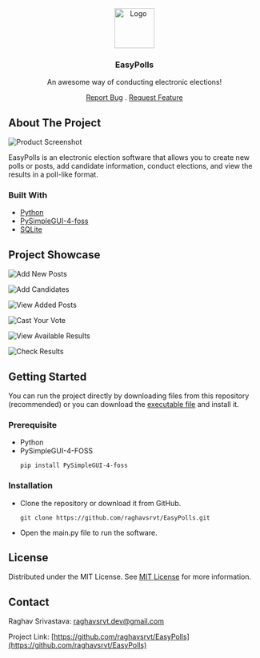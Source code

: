 <div align="center">
<a href="https://github.com/ShaanCoding/ReadME-Generator">
<img src="https://github.com/raghavsrvt/EasyPolls/assets/117651088/7c00a2bb-3e56-46e6-b66c-1c50f9141f79" alt="Logo" width="80" height="80">
</a>
<h3 align="center">EasyPolls</h3>
<p align="center">
An awesome way of conducting electronic elections!
<br/>
  
<a href="https://github.com/raghavsrvt/EasyPolls/issues/new?labels=bug&template=bug-report---.md">Report Bug</a> . 
<a href="https://github.com/raghavsrvt/EasyPolls/issues/new?labels=enhancement&template=feature-request---.md">Request Feature</a>
</p>
</div>

 ## About The Project

![Product Screenshot](https://github.com/raghavsrvt/EasyPolls/assets/117651088/0ffc82b4-d3fc-4be3-8c06-edee7209f62c)


EasyPolls is an electronic election software that allows you to create new polls or posts, add candidate information, conduct elections, and view the results in a poll-like format.

 ### Built With
- [Python](https://www.python.org/)
- [PySimpleGUI-4-foss](https://github.com/andor-pierdelacabeza/PySimpleGUI-4-foss)
- [SQLite](https://sqlite.org/)

## Project Showcase
![Add New Posts](https://github.com/raghavsrvt/EasyPolls/assets/117651088/f6a9e58d-a4f1-42ff-941f-ea850338954a)

![Add Candidates](https://github.com/raghavsrvt/EasyPolls/assets/117651088/ff74cee2-53a4-4c88-8c48-521584d29be5)

![View Added Posts](https://github.com/raghavsrvt/EasyPolls/assets/117651088/f4b717c5-1740-42f0-9df9-f3bf81d0442f)

![Cast Your Vote](https://github.com/raghavsrvt/EasyPolls/assets/117651088/ea7c6156-3e02-4abb-897f-9d770f66eda8)

![View Available Results](https://github.com/raghavsrvt/EasyPolls/assets/117651088/09555548-b0a4-4443-ba53-b04b744473f2)

![Check Results](https://github.com/raghavsrvt/EasyPolls/assets/117651088/a5246ad0-13fb-4401-9cf4-8e2c40922e64)

 ## Getting Started
You can run the project directly by downloading files from this repository (recommended) or you can download the <a href='https://github.com/raghavsrvt/EasyPolls/blob/main/easypolls_setup.exe'>executable file</a> and install it.

### Prerequisite

- Python
- PySimpleGUI-4-FOSS
  ```
  pip install PySimpleGUI-4-foss
  ```
### Installation
- Clone the repository or download it from GitHub.
  
  ```
  git clone https://github.com/raghavsrvt/EasyPolls.git
  ```
- Open the main.py file to run the software.

 ## License

Distributed under the MIT License. See [MIT License](https://opensource.org/licenses/MIT) for more information.
 ## Contact

Raghav Srivastava: <a href='mailto:raghavsrvt.dev@gmail.com'>raghavsrvt.dev@gmail.com</a>

Project Link: [https://github.com/raghavsrvt/EasyPolls](https://github.com/raghavsrvt/EasyPolls)
